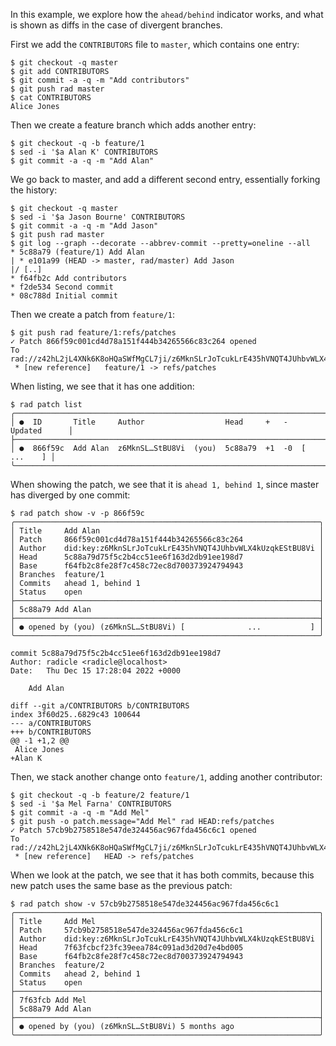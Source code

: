 In this example, we explore how the `ahead/behind` indicator works, and what is
shown as diffs in the case of divergent branches.

First we add the `CONTRIBUTORS` file to `master`, which contains one entry:
```
$ git checkout -q master
$ git add CONTRIBUTORS
$ git commit -a -q -m "Add contributors"
$ git push rad master
$ cat CONTRIBUTORS
Alice Jones
```

Then we create a feature branch which adds another entry:
```
$ git checkout -q -b feature/1
$ sed -i '$a Alan K' CONTRIBUTORS
$ git commit -a -q -m "Add Alan"
```

We go back to master, and add a different second entry, essentially forking
the history:
```
$ git checkout -q master
$ sed -i '$a Jason Bourne' CONTRIBUTORS
$ git commit -a -q -m "Add Jason"
$ git push rad master
$ git log --graph --decorate --abbrev-commit --pretty=oneline --all
* 5c88a79 (feature/1) Add Alan
| * e101a99 (HEAD -> master, rad/master) Add Jason
|/ [..]
* f64fb2c Add contributors
* f2de534 Second commit
* 08c788d Initial commit
```

Then we create a patch from `feature/1`:
``` (stderr)
$ git push rad feature/1:refs/patches
✓ Patch 866f59c001cd4d78a151f444b34265566c83c264 opened
To rad://z42hL2jL4XNk6K8oHQaSWfMgCL7ji/z6MknSLrJoTcukLrE435hVNQT4JUhbvWLX4kUzqkEStBU8Vi
 * [new reference]   feature/1 -> refs/patches
```

When listing, we see that it has one addition:
```
$ rad patch list
╭─────────────────────────────────────────────────────────────────────────────╮
│ ●  ID       Title     Author                  Head     +   -   Updated      │
├─────────────────────────────────────────────────────────────────────────────┤
│ ●  866f59c  Add Alan  z6MknSL…StBU8Vi  (you)  5c88a79  +1  -0  [   ...    ] │
╰─────────────────────────────────────────────────────────────────────────────╯
```

When showing the patch, we see that it is `ahead 1, behind 1`, since master has
diverged by one commit:
```
$ rad patch show -v -p 866f59c
╭────────────────────────────────────────────────────────────────────╮
│ Title     Add Alan                                                 │
│ Patch     866f59c001cd4d78a151f444b34265566c83c264                 │
│ Author    did:key:z6MknSLrJoTcukLrE435hVNQT4JUhbvWLX4kUzqkEStBU8Vi │
│ Head      5c88a79d75f5c2b4cc51ee6f163d2db91ee198d7                 │
│ Base      f64fb2c8fe28f7c458c72ec8d700373924794943                 │
│ Branches  feature/1                                                │
│ Commits   ahead 1, behind 1                                        │
│ Status    open                                                     │
├────────────────────────────────────────────────────────────────────┤
│ 5c88a79 Add Alan                                                   │
├────────────────────────────────────────────────────────────────────┤
│ ● opened by (you) (z6MknSL…StBU8Vi) [              ...           ] │
╰────────────────────────────────────────────────────────────────────╯

commit 5c88a79d75f5c2b4cc51ee6f163d2db91ee198d7
Author: radicle <radicle@localhost>
Date:   Thu Dec 15 17:28:04 2022 +0000

    Add Alan

diff --git a/CONTRIBUTORS b/CONTRIBUTORS
index 3f60d25..6829c43 100644
--- a/CONTRIBUTORS
+++ b/CONTRIBUTORS
@@ -1 +1,2 @@
 Alice Jones
+Alan K

```

Then, we stack another change onto `feature/1`, adding another contributor:
``` (stderr)
$ git checkout -q -b feature/2 feature/1
$ sed -i '$a Mel Farna' CONTRIBUTORS
$ git commit -a -q -m "Add Mel"
$ git push -o patch.message="Add Mel" rad HEAD:refs/patches
✓ Patch 57cb9b2758518e547de324456ac967fda456c6c1 opened
To rad://z42hL2jL4XNk6K8oHQaSWfMgCL7ji/z6MknSLrJoTcukLrE435hVNQT4JUhbvWLX4kUzqkEStBU8Vi
 * [new reference]   HEAD -> refs/patches
```

When we look at the patch, we see that it has both commits, because this new
patch uses the same base as the previous patch:
```
$ rad patch show -v 57cb9b2758518e547de324456ac967fda456c6c1
╭────────────────────────────────────────────────────────────────────╮
│ Title     Add Mel                                                  │
│ Patch     57cb9b2758518e547de324456ac967fda456c6c1                 │
│ Author    did:key:z6MknSLrJoTcukLrE435hVNQT4JUhbvWLX4kUzqkEStBU8Vi │
│ Head      7f63fcbcf23fc39eea784c091ad3d20d7e4bd005                 │
│ Base      f64fb2c8fe28f7c458c72ec8d700373924794943                 │
│ Branches  feature/2                                                │
│ Commits   ahead 2, behind 1                                        │
│ Status    open                                                     │
├────────────────────────────────────────────────────────────────────┤
│ 7f63fcb Add Mel                                                    │
│ 5c88a79 Add Alan                                                   │
├────────────────────────────────────────────────────────────────────┤
│ ● opened by (you) (z6MknSL…StBU8Vi) 5 months ago                   │
╰────────────────────────────────────────────────────────────────────╯
```
